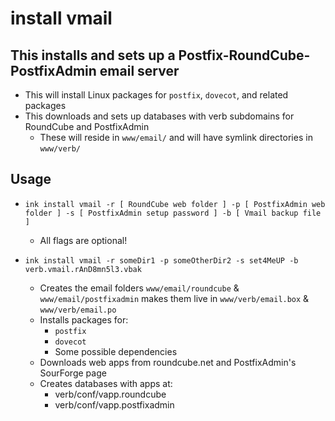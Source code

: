 # install vmail

## This installs and sets up a Postfix-RoundCube-PostfixAdmin email server
- This will install Linux packages for `postfix`, `dovecot`, and related packages
- This downloads and sets up databases with verb subdomains for RoundCube and PostfixAdmin
  - These will reside in `www/email/` and will have symlink directories in `www/verb/`

## Usage
- `ink install vmail -r [ RoundCube web folder ] -p [ PostfixAdmin web folder ] -s [ PostfixAdmin setup password ] -b [ Vmail backup file ]`
  - All flags are optional!

- `ink install vmail -r someDir1 -p someOtherDir2 -s set4MeUP -b verb.vmail.rAnD8mn5l3.vbak`
  - Creates the email folders `www/email/roundcube` & `www/email/postfixadmin` makes them live in `www/verb/email.box` & `www/verb/email.po`
  - Installs packages for:
    - `postfix`
    - `dovecot`
    - Some possible dependencies
  - Downloads web apps from roundcube.net and PostfixAdmin's SourForge page
  - Creates databases with apps at:
    - verb/conf/vapp.roundcube
    - verb/conf/vapp.postfixadmin
